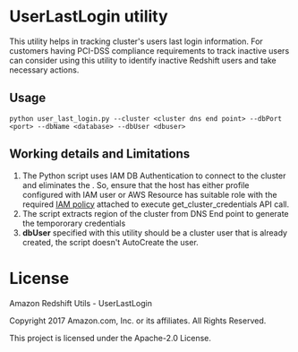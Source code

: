 # UserLastLogin utility
This utility helps in tracking cluster's users last login information. For customers having PCI-DSS compliance requirements to track inactive users can consider using this utility to identify inactive Redshift users and take necessary actions. 

## Usage
```python user_last_login.py --cluster <cluster dns end point> --dbPort <port> --dbName <database> --dbUser <dbuser>``` 

## Working details and Limitations 
1. The Python script uses IAM DB Authentication to connect to the cluster and eliminates the . So, ensure that the host has either profile configured with IAM user or AWS Resource has suitable role with the required [IAM policy](https://docs.aws.amazon.com/redshift/latest/mgmt/generating-iam-credentials-role-permissions.html) attached to execute get_cluster_credentials API call. 
2. The script extracts region of the cluster from DNS End point to generate the tempororary credentials
3. **dbUser** specified with this utility should be a cluster user that is already created, the script doesn't AutoCreate the user. 

# License
Amazon Redshift Utils - UserLastLogin

Copyright 2017 Amazon.com, Inc. or its affiliates. All Rights Reserved.

This project is licensed under the Apache-2.0 License.
